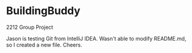 # BuildingBuddy
2212 Group Project


Jason is testing Git from IntelliJ IDEA.
Wasn't able to modify README.md, so I created a new file.
Cheers.